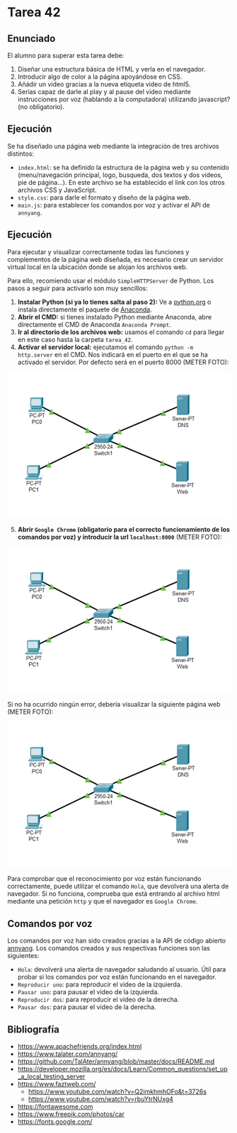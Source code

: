 ﻿# Tarea 42

## Enunciado
El alumno para superar esta tarea debe:
1. Diseñar una estructura básica de HTML y verla en el navegador.
2. Introducir algo de color a la página apoyándose en CSS.
3. Añádir un video gracias a la nueva etiqueta video de html5.
4. Serías capaz de darle al play y al pause del video mediante instrucciones por voz (hablando a la computadora) utilizando javascript? (no obligatorio).

## Ejecución
Se ha diseñado una página web mediante la integración de tres archivos distintos:

- `index.html`: se ha definido la estructura de la página web y su contenido (menu/navegación principal, logo, busqueda, dos textos y dos videos, pie de página...). En este archivo se ha establecido el link con los otros archivos CSS y JavaScript.
- `style.css`: para darle el formato y diseño de la página web.
- `main.js`: para establecer los comandos por voz y activar el API de `annyang`.

## Ejecución
Para ejecutar y visualizar correctamente todas las funciones y complementos de la página web diseñada, es necesario crear un servidor virtual local en la ubicación donde se alojan los archivos web.

Para ello, recomiendo usar el módulo `SimpleHTTPServer` de Python. Los pasos a seguir para activarlo son muy sencillos:

1. **Instalar Python (si ya lo tienes salta al paso 2):** Ve a [python.org](https://www.python.org/downloads/) o instala directamente el paquete de [Anaconda](https://www.anaconda.com/products/individual).
2. **Abrir el CMD:** si tienes instalado Python mediante Anaconda, abre directamente el CMD de Anaconda `Anaconda Prompt`.
3. **Ir al directorio de los archivos web:** usamos el comando `cd` para llegar en este caso hasta la carpeta `tarea_42`.
4. **Activar el servidor local:** ejecutamos el comando `python -m http.server` en el CMD. Nos indicará en el puerto en el que se ha activado el servidor. Por defecto será en el puerto 8000 (METER FOTO):

![CMD](https://github.com/IgorIrastorza/theegg_ai/blob/master/tarea_39/images/Servidor%20web%20y%20DNS.png)

5. **Abrir `Google Chrome` (obligatorio para el correcto funcionamiento de los comandos por voz) y introducir la url `localhost:8000`** (METER FOTO):

![URL del navegador](https://github.com/IgorIrastorza/theegg_ai/blob/master/tarea_39/images/Servidor%20web%20y%20DNS.png)

Si no ha ocurrido ningún error, debería visualizar la siguiente página web (METER FOTO):

![Captura de pantalla de la página web](https://github.com/IgorIrastorza/theegg_ai/blob/master/tarea_39/images/Servidor%20web%20y%20DNS.png)

Para comprobar que el reconocimiento por voz están funcionando correctamente, puede utilizar el comando `Hola`, que devolverá una alerta de navegador. Si no funciona, comprueba que está entrando al archivo html mediante una petición `http`
 y que el navegador es `Google Chrome`.

## Comandos por voz
Los comandos por voz han sido creados gracias a la API de código abierto [annyang](https://www.talater.com/annyang/). Los comandos creados y sus respectivas funciones son las siguientes:

- `Hola`: devolverá una alerta de navegador saludando al usuario. Útil para probar si los comandos por voz están funcionando en el navegador.
- `Reproducir uno`: para reproducir el video de la izquierda.
- `Pausar uno`: para pausar el video de la izquierda.
- `Reproducir dos`: para reproducir el video de la derecha.
- `Pausar dos`: para pausar el video de la derecha.

## Bibliografía
- https://www.apachefriends.org/index.html
- https://www.talater.com/annyang/
- https://github.com/TalAter/annyang/blob/master/docs/README.md
- https://developer.mozilla.org/es/docs/Learn/Common_questions/set_up_a_local_testing_server
- https://www.faztweb.com/
    - https://www.youtube.com/watch?v=Q2imkhmhOFo&t=3726s
    - https://www.youtube.com/watch?v=rbuYtrNUxg4
- https://fontawesome.com
- https://www.freepik.com/photos/car
- https://fonts.google.com/




